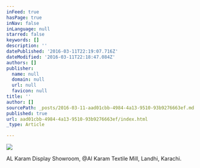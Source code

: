 ```yaml
---
inFeed: true
hasPage: true
inNav: false
inLanguage: null
starred: false
keywords: []
description: ''
datePublished: '2016-03-11T22:19:07.716Z'
dateModified: '2016-03-11T22:18:47.084Z'
authors: []
publisher:
  name: null
  domain: null
  url: null
  favicon: null
title: ''
author: []
sourcePath: _posts/2016-03-11-aad01cbb-4984-4a13-9510-93b9276663ef.md
published: true
url: aad01cbb-4984-4a13-9510-93b9276663ef/index.html
_type: Article

---
```

![](https://the-grid-user-content.s3-us-west-2.amazonaws.com/79c875cf-ac65-4a29-98a0-523c41ad8624.jpg)

AL Karam Display Showroom, @Al Karam Textile Mill, Landhi, Karachi.